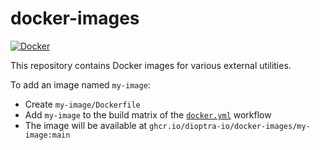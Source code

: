 # docker-images

[![Docker](https://img.shields.io/github/workflow/status/dioptra-io/docker-images/Docker?logo=github&label=docker)](https://github.com/dioptra-io/docker-images/actions/workflows/docker.yml)

This repository contains Docker images for various external utilities.

To add an image named `my-image`:
- Create `my-image/Dockerfile`
- Add `my-image` to the build matrix of the [`docker.yml`](.github/workflows/docker.yml) workflow
- The image will be available at `ghcr.io/dioptra-io/docker-images/my-image:main`
